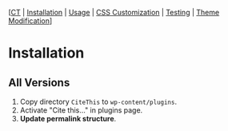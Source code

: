 [[CT](http://code.google.com/p/llbbsc/wiki/CT) | [Installation](http://code.google.com/p/llbbsc/wiki/CTInstall) | [Usage](http://code.google.com/p/llbbsc/wiki/CTUsage) | [CSS Customization](http://code.google.com/p/llbbsc/wiki/CTCSSCustomization) | [Testing](http://code.google.com/p/llbbsc/wiki/CTTest) | [Theme Modification](http://code.google.com/p/llbbsc/wiki/CTThemeModification)]

# Installation #

## All Versions ##
  1. Copy directory `CiteThis` to `wp-content/plugins`.
  1. Activate "Cite this..." in plugins page.
  1. **Update permalink structure**.